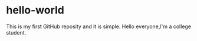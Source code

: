 # hello-world
This is my first GitHub reposity and it is simple.
Hello everyone,I'm a college student.
